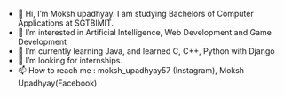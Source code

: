 - 👋 Hi, I’m Moksh upadhyay. I am studying Bachelors of Computer Applications at SGTBIMIT.
- 👀 I’m interested in Artificial Intelligence, Web Development and Game Development
- 🌱 I’m currently learning Java, and learned C, C++, Python with Django
- 💞️ I’m looking for internships.
- 📫 How to reach me : moksh_upadhyay57 (Instagram), Moksh Upadhyay(Facebook)

<!---
MokshUpadhyay57/MokshUpadhyay57 is a ✨ special ✨ repository because its `README.md` (this file) appears on your GitHub profile.
You can click the Preview link to take a look at your changes.
--->
